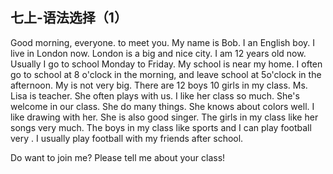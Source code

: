 ## 七上-语法选择（1）

<p>Good morning, everyone. <Badge text=""1""/> to meet you. My name is Bob. I <Badge text=""2""/> an English boy. I live in London now. London is a big and nice city. I am 12 years old now. Usually I go to school <Badge text=""3""/> Monday to Friday. My school is near my home. I often go to school at 8 o'clock in the morning, and leave school at 5o'clock in the afternoon. My <Badge text=""4""/> is not very big. There are 12 boys <Badge text=""5""/> 10 girls in my class. Ms. Lisa is <Badge text=""6""/> teacher. She often plays with us. I like her class so much. She's welcome in our class. She <Badge text=""7""/> do many things. She knows about colors well. I like drawing with her. She is also <Badge text=""8""/> good singer. The girls in my class like her songs very much. The boys in my class like sports and I can play football very <Badge text=""9""/> . I usually play football with my friends after school. </p>
<p>Do <Badge text=""10""/> want to join me? Please tell me about your class! </p>
<GrammarSelection
:multiples=[
{index: '1', options: ['A.Nice', 'B.Nicely', 'C.Nicer'],
answer: 'A',
point: '形容词',
explanation: 'Nice“好的”,形容词；Nicely“好地”,副词；Nicer“更好的”,形容词比较级。 Nice to meet you.是固定口语用法，故选A。'
},
{index: '2', options: ['A.am', 'B.is', 'C.are'],
answer: 'A',
point: 'be 动词',
explanation: '句子的主语是“I”, 所以设空处应用am, 故选A。'
},
{index: '3', options: ['A.in', 'B.on', 'C.from'],
answer: 'C',
point: '介词',
explanation: 'from …to . …“从……到……”,故选 C。'
},
{index: '4', options: ['A.classrooms', 'B.classroom', 'C.classroom’s'],
answer: 'B',
point: '名词',
explanation: 'classrooms“教室”,复数形式；classroom “教室”,单数形式；classroom’s“教室的”。根据设空处在句子中作主语；再根据设空后的be 动词 “is” 是单数可知，主语应用可数名词 classroom的单数形式，故选B。'
},
{index: '5', options: ['A.but', 'B.or', 'C.and'],
answer: 'C',
point: '连词',
explanation: 'but“但是”,or“或者”,and“并且”。 此处指在我们班有十二个男孩和十个女孩，设空前的“12 boys”和设空后的“10 girls” 是并列关系，故选C。'
},
{index: '6', options: ['A.we', 'B.us', 'C.our'],
answer: 'C',
point: '代词',
explanation: '根据设空后的名词“teacher” 可知， 设空处应用形容词性物主代词our 来修饰名词 “teacher”, 故选C。'
},
{index: '7', options: ['A.could', 'B.can', 'C.can’t'],
answer: 'B',
point: '情态动词',
explanation: 'could“能”,can 的过去式；can “能”;can’t“不能”。此处指丽萨老师能做很多事情，且全文的时态为一般现在时，故选B。'
},
{index: '8', options: ['A.a', 'B.an', 'C./'],
answer: 'A',
point: '冠词',
explanation: 'a, 用于以辅音音素开头的单词前； an, 用于以元音音素开头的单词前；/,零冠词。 此处指丽萨是一个唱歌很好听的人。根据设空后的“good”是以辅音音素开头的单词可知， 设空处应用a, 故选A。'
},
{index: '9', options: ['A.good', 'B.well', 'C.best'],
answer: 'B',
point: '形容词',
explanation: '根据设空前的“I can play football very""可知，设空处应用副词 well 修饰动词 “play”, 故选B。'
},
{index: '10', options: ['A.you', 'B.your', 'C.yours'],
answer: 'A',
point: '代词',
explanation: '分析句子成分可知，设空处在句子中作主语，应用人称代词主格“you”,故选 A。'
},
]>

